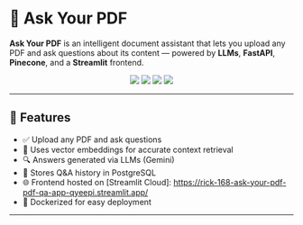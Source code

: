# 📄 Ask Your PDF

**Ask Your PDF** is an intelligent document assistant that lets you upload any PDF and ask questions about its content — powered by **LLMs**, **FastAPI**, **Pinecone**, and a **Streamlit** frontend.

<div align="center">
  <img src="https://img.shields.io/badge/Build-FastAPI-blue?style=flat-square" />
  <img src="https://img.shields.io/badge/Frontend-Streamlit-orange?style=flat-square" />
  <img src="https://img.shields.io/badge/Database-PostgreSQL-green?style=flat-square" />
  <img src="https://img.shields.io/badge/Vector_DB-Pinecone-purple?style=flat-square" />
</div>

---

## 🚀 Features

- ✅ Upload any PDF and ask questions
- 🤖 Uses vector embeddings for accurate context retrieval
- 🔍 Answers generated via LLMs (Gemini)
- 📝 Stores Q&A history in PostgreSQL
- 🌐 Frontend hosted on [Streamlit Cloud]: https://rick-168-ask-your-pdf-pdf-qa-app-qyeepi.streamlit.app/
- 🐳 Dockerized for easy deployment

---



